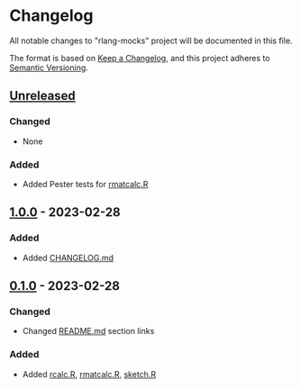 # Changelog

All notable changes to "rlang-mocks" project will be documented in this file.

The format is based on [Keep a Changelog](https://keepachangelog.com/en/1.0.0/),
and this project adheres to [Semantic Versioning](https://semver.org/spec/v2.0.0.html).

## [Unreleased]

### Changed

- None

### Added

- Added Pester tests for [rmatcalc.R]


## [1.0.0] - 2023-02-28

### Added

- Added [CHANGELOG.md]

## [0.1.0] - 2023-02-28

### Changed

- Changed [README.md] section links

### Added 

- Added [rcalc.R], [rmatcalc.R], [sketch.R]


[README.md]: blob/main/README.md
[CHANGELOG.md]: blob/main/CHANGELOG.md

[rcalc.R]: src/rcalc.R
[rmatcalc.R]: src/rmatcalc.R
[sketch.R]: src/sketch.R



[unreleased]: https://github.com/btklab/rlang-mocks/compare/1.0.0..HEAD
[1.0.0]: https://github.com/btklab/rlang-mocks/releases/tag/1.0.0
[0.1.0]: https://github.com/btklab/rlang-mocks/releases/tag/0.1.0

